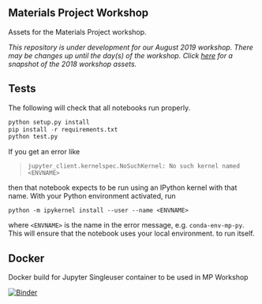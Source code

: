 ## Materials Project Workshop

Assets for the Materials Project workshop.

*This repository is under development for our August 2019 workshop. There may be changes up until the day(s) of the workshop. Click [here](https://github.com/materialsproject/workshop/releases) for a snapshot of the 2018 workshop assets.*

## Tests

The following will check that all notebooks run properly.

```python
python setup.py install
pip install -r requirements.txt
python test.py
```

If you get an error like
> `jupyter_client.kernelspec.NoSuchKernel: No such kernel named <ENVNAME>`

then that notebook expects to be run using an IPython kernel with that name. With your Python environment activated, run
```
python -m ipykernel install --user --name <ENVNAME>
```
where `<ENVNAME>` is the name in the error message, e.g. `conda-env-mp-py`. This will ensure that the notebook uses your local environment. to run itself.

## Docker

Docker build for Jupyter Singleuser container to be used in MP Workshop

[![Binder](https://mybinder.org/badge_logo.svg)](https://mybinder.org/v2/gh/materialsproject/workshop/master)
